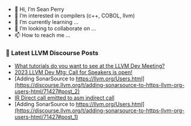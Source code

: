 - 👋 Hi, I’m Sean Perry
- 👀 I’m interested in compilers (c++, COBOL, llvm)
- 🌱 I’m currently learning ...
- 💞️ I’m looking to collaborate on ...
- 📫 How to reach me ...

<!---
s66perry/s66perry is a ✨ special ✨ repository because its `README.md` (this file) appears on your GitHub profile.
You can click the Preview link to take a look at your changes.
--->
### 📕 Latest LLVM Discourse Posts

<!-- DISCOURSE-LLVM:START -->
- [What tutorials do you want to see at the LLVM Dev Meeting?](https://discourse.llvm.org/t/what-tutorials-do-you-want-to-see-at-the-llvm-dev-meeting/71371#post_12)
- [2023 LLVM Dev Mtg: Call for Speakers is open!](https://discourse.llvm.org/t/2023-llvm-dev-mtg-call-for-speakers-is-open/71428#post_1)
- [Adding SonarSource to https://llvm.org/Users.html](https://discourse.llvm.org/t/adding-sonarsource-to-https-llvm-org-users-html/71427#post_2)
- [IR Direct call emitted to asm indirect call](https://discourse.llvm.org/t/ir-direct-call-emitted-to-asm-indirect-call/71422#post_2)
- [Adding SonarSource to https://llvm.org/Users.html](https://discourse.llvm.org/t/adding-sonarsource-to-https-llvm-org-users-html/71427#post_1)
<!-- DISCOURSE-LLVM:END -->
